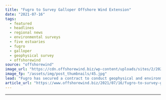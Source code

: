 ```yaml
---
title: "Fugro to Survey Galloper Offshore Wind Extension"
date: "2021-07-16"
tags: 
  - featured
  - headlines
  - regional news
  - environmental surveys
  - five estuaries
  - fugro
  - galloper
  - geophysical survey
  - offshorewind
source: "offshorewind"
image_url: "https://cdn.offshorewind.biz/wp-content/uploads/sites/2/2021/05/20104502/Offshore-Surveys-Start-at-UK-Extension-Wind-Farm.jpg"
image_fp: "/assets/img/post_thumbnails/45.jpg"
lead: "Fugro has secured a contract to conduct geophysical and environmental site investigations at the"
article_url: "https://www.offshorewind.biz/2021/07/16/fugro-to-survey-galloper-offshore-wind-extension/"
---
```


---
